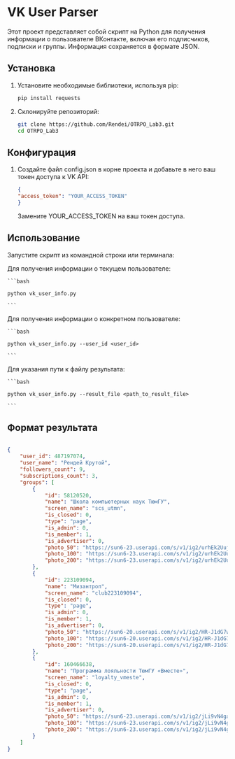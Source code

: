 # VK User Parser

Этот проект представляет собой скрипт на Python для получения информации о пользователе ВКонтакте, включая его подписчиков, подписки и группы. Информация сохраняется в формате JSON.

## Установка

1. Установите необходимые библиотеки, используя pip:

   ```bash
   pip install requests
   ```
2. Склонируйте репозиторий:

    ```bash
    git clone https://github.com/Rendei/OTRPO_Lab3.git
    cd OTRPO_Lab3
    ```

## Конфигурация

1. Создайте файл config.json в корне проекта и добавьте в него ваш токен доступа к VK API:

    ```json
    {
    "access_token": "YOUR_ACCESS_TOKEN"
    }
    ```
    Замените YOUR_ACCESS_TOKEN на ваш токен доступа.

## Использование

Запустите скрипт из командной строки или терминала:

Для получения информации о текущем пользователе:

    ```bash

    python vk_user_info.py

    ```
Для получения информации о конкретном пользователе:

    ```bash

    python vk_user_info.py --user_id <user_id>

    ```
Для указания пути к файлу результата:

    ```bash

    python vk_user_info.py --result_file <path_to_result_file>
    
    ```

## Формат результата
```json

{
    "user_id": 487197074,
    "user_name": "Рендей Крутой",
    "followers_count": 9,
    "subscriptions_count": 3,
    "groups": [
        {
            "id": 58120520,
            "name": "Школа компьютерных наук ТюмГУ",
            "screen_name": "scs_utmn",
            "is_closed": 0,
            "type": "page",
            "is_admin": 0,
            "is_member": 1,
            "is_advertiser": 0,
            "photo_50": "https://sun6-23.userapi.com/s/v1/ig2/urhEk2UujP4RsT0ZjW4gcBcZdv_hV1BLhQsEz69ZRC3yvsCK39Z3KzazsJ09cRng5HeIei_RMZn3CP_H0XUAkSXZ.jpg?quality=95&crop=0,0,1818,1818&as=32x32,48x48,72x72,108x108,160x160,240x240,360x360,480x480,540x540,640x640,720x720,1080x1080,1280x1280,1440x1440&ava=1&u=M8C3XY2tgwBPBTkBjeDj9gM3TFUUt7xuTUqk_cLt3wo&cs=50x50",
            "photo_100": "https://sun6-23.userapi.com/s/v1/ig2/urhEk2UujP4RsT0ZjW4gcBcZdv_hV1BLhQsEz69ZRC3yvsCK39Z3KzazsJ09cRng5HeIei_RMZn3CP_H0XUAkSXZ.jpg?quality=95&crop=0,0,1818,1818&as=32x32,48x48,72x72,108x108,160x160,240x240,360x360,480x480,540x540,640x640,720x720,1080x1080,1280x1280,1440x1440&ava=1&u=M8C3XY2tgwBPBTkBjeDj9gM3TFUUt7xuTUqk_cLt3wo&cs=100x100",
            "photo_200": "https://sun6-23.userapi.com/s/v1/ig2/urhEk2UujP4RsT0ZjW4gcBcZdv_hV1BLhQsEz69ZRC3yvsCK39Z3KzazsJ09cRng5HeIei_RMZn3CP_H0XUAkSXZ.jpg?quality=95&crop=0,0,1818,1818&as=32x32,48x48,72x72,108x108,160x160,240x240,360x360,480x480,540x540,640x640,720x720,1080x1080,1280x1280,1440x1440&ava=1&u=M8C3XY2tgwBPBTkBjeDj9gM3TFUUt7xuTUqk_cLt3wo&cs=200x200"
        },
        {
            "id": 223109094,
            "name": "Мизантроп",
            "screen_name": "club223109094",
            "is_closed": 0,
            "type": "page",
            "is_admin": 0,
            "is_member": 1,
            "is_advertiser": 0,
            "photo_50": "https://sun6-20.userapi.com/s/v1/ig2/HR-J1dG7w9SII759ws1hxLU-ZmWL6TUO-4DaxqJQSliiEBwpAF1wmtJKxVau19RT7clT3Iz20DRfrbXMYR6bJ4bI.jpg?quality=95&crop=250,22,483,483&as=32x32,48x48,72x72,108x108,160x160,240x240,360x360,480x480&ava=1&u=hkNCf_PokmPwZTvrKLhJfgz3zOUCL32CbB1EbpQsdPQ&cs=50x50",
            "photo_100": "https://sun6-20.userapi.com/s/v1/ig2/HR-J1dG7w9SII759ws1hxLU-ZmWL6TUO-4DaxqJQSliiEBwpAF1wmtJKxVau19RT7clT3Iz20DRfrbXMYR6bJ4bI.jpg?quality=95&crop=250,22,483,483&as=32x32,48x48,72x72,108x108,160x160,240x240,360x360,480x480&ava=1&u=hkNCf_PokmPwZTvrKLhJfgz3zOUCL32CbB1EbpQsdPQ&cs=100x100",
            "photo_200": "https://sun6-20.userapi.com/s/v1/ig2/HR-J1dG7w9SII759ws1hxLU-ZmWL6TUO-4DaxqJQSliiEBwpAF1wmtJKxVau19RT7clT3Iz20DRfrbXMYR6bJ4bI.jpg?quality=95&crop=250,22,483,483&as=32x32,48x48,72x72,108x108,160x160,240x240,360x360,480x480&ava=1&u=hkNCf_PokmPwZTvrKLhJfgz3zOUCL32CbB1EbpQsdPQ&cs=200x200"
        },
        {
            "id": 160466638,
            "name": "Программа лояльности ТюмГУ «Вместе»",
            "screen_name": "loyalty_vmeste",
            "is_closed": 0,
            "type": "page",
            "is_admin": 0,
            "is_member": 1,
            "is_advertiser": 0,
            "photo_50": "https://sun6-23.userapi.com/s/v1/ig2/jLi9vN4ga3Fy-z3TmG5u0i3vaj-XOyev7bZc4nQh7uKP8c3gVDdkRpay_npE4W8M33ZGSp7Bo3KOjuOTjkUR8YTa.jpg?quality=95&crop=0,0,2000,2000&as=32x32,48x48,72x72,108x108,160x160,240x240,360x360,480x480,540x540,640x640,720x720,1080x1080,1280x1280,1440x1440&ava=1&u=76cHXgWUcpwEBoqnl5n5TKEHB8V2mfbvTWuZolph-iM&cs=50x50",
            "photo_100": "https://sun6-23.userapi.com/s/v1/ig2/jLi9vN4ga3Fy-z3TmG5u0i3vaj-XOyev7bZc4nQh7uKP8c3gVDdkRpay_npE4W8M33ZGSp7Bo3KOjuOTjkUR8YTa.jpg?quality=95&crop=0,0,2000,2000&as=32x32,48x48,72x72,108x108,160x160,240x240,360x360,480x480,540x540,640x640,720x720,1080x1080,1280x1280,1440x1440&ava=1&u=76cHXgWUcpwEBoqnl5n5TKEHB8V2mfbvTWuZolph-iM&cs=100x100",
            "photo_200": "https://sun6-23.userapi.com/s/v1/ig2/jLi9vN4ga3Fy-z3TmG5u0i3vaj-XOyev7bZc4nQh7uKP8c3gVDdkRpay_npE4W8M33ZGSp7Bo3KOjuOTjkUR8YTa.jpg?quality=95&crop=0,0,2000,2000&as=32x32,48x48,72x72,108x108,160x160,240x240,360x360,480x480,540x540,640x640,720x720,1080x1080,1280x1280,1440x1440&ava=1&u=76cHXgWUcpwEBoqnl5n5TKEHB8V2mfbvTWuZolph-iM&cs=200x200"
        }
    ]
}

```
